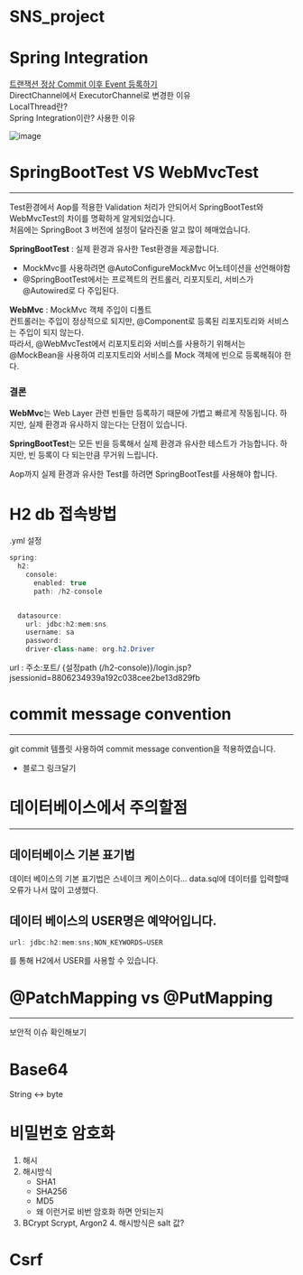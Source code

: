 ﻿# SNS_project

# Spring Integration
[트랜잭션 정상 Commit 이후 Event 등록하기](https://sol-b.tistory.com/95) <br/>
DirectChannel에서 ExecutorChannel로 변경한 이유 <br/>
LocalThread란? <br/>
Spring Integration이란? 사용한 이유 <br/>

![image](https://github.com/ReadnThink/SNS_project/assets/103480627/0325fde7-4680-4d70-bf1e-b23e136e0fca)



# SpringBootTest VS WebMvcTest

---

Test환경에서 Aop를 적용한 Validation 처리가 안되어서 SpringBootTest와 WebMvcTest의 차이를
명확하게 알게되었습니다. <br/>
처음에는 SpringBoot 3 버전에 설정이 달라진줄 알고 많이 헤매었습니다.

**SpringBootTest** : 실제 환경과 유사한 Test환경을 제공합니다. 

* MockMvc를 사용하려면 @AutoConfigureMockMvc 어노테이션을 선언해야함
* @SpringBootTest에서는 프로젝트의 컨트롤러, 리포지토리, 서비스가 @Autowired로 다 주입된다.


**WebMvc** : MockMvc 객체 주입이 디폴트 <br/>
컨트롤러는 주입이 정상적으로 되지만, @Component로 등록된 리포지토리와 서비스는 주입이 되지 않는다.<br/>
따라서, @WebMvcTest에서 리포지토리와 서비스를 사용하기 위해서는 @MockBean을 사용하여 리포지토리와 서비스를 Mock 객체에 빈으로 등록해줘야 한다.

### 결론

**WebMvc**는 Web Layer 관련 빈들만 등록하기 때문에 가볍고 빠르게 작동됩니다.
하지만, 실제 환경과 유사하지 않는다는 단점이 있습니다.

**SpringBootTest**는 모든 빈을 등록해서 실제 환경과 유사한 테스트가 가능합니다.
하지만, 빈 등록이 다 되는만큼 무거워 느립니다.

Aop까지 실제 환경과 유사한 Test를 하려면 SpringBootTest를 사용해야 합니다.


# H2 db 접속방법
.yml 설정
```java
spring:
  h2:
    console:
      enabled: true
      path: /h2-console


  datasource:
    url: jdbc:h2:mem:sns
    username: sa
    password:
    driver-class-name: org.h2.Driver
```

url : 주소:포트/ {설정path (/h2-console)}/login.jsp?jsessionid=8806234939a192c038cee2be13d829fb


# commit message convention

--- 

git commit 템플릿 사용하여 commit message convention을 적용하였습니다.

- 블로그 링크달기

# 데이터베이스에서 주의할점

---

## 데이터베이스 기본 표기법

데이터 베이스의 기본 표기법은 스네이크 케이스이다...
data.sql에 데이터를 입력할때 오류가 나서 많이 고생했다.

## 데이터 베이스의 USER명은 예약어입니다.

```java
url: jdbc:h2:mem:sns;NON_KEYWORDS=USER
```
를 통해 H2에서 USER를 사용할 수 있습니다.

# @PatchMapping vs @PutMapping

---

보안적 이슈 확인해보기

# Base64

String <-> byte


# 비밀번호 암호화

1. 해시
2. 해시방식
   * SHA1
   * SHA256
   * MD5
   * 왜 이런거로 비번 암호화 하면 안되는지
3. BCrypt Scrypt, Argon2
   4. 해시방식은 salt 값?


# Csrf
